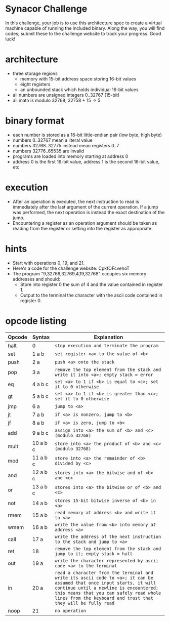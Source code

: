 Synacor Challenge
====

In this challenge, your job is to use this architecture spec to create a
virtual machine capable of running the included binary.  Along the way,
you will find codes; submit these to the challenge website to track
your progress.  Good luck!


architecture
====
- three storage regions
  - memory with 15-bit address space storing 16-bit values
  - eight registers
  - an unbounded stack which holds individual 16-bit values
- all numbers are unsigned integers 0..32767 (15-bit)
- all math is modulo 32768; 32758 + 15 => 5

binary format
====
- each number is stored as a 16-bit little-endian pair (low byte, high byte)
- numbers 0..32767 mean a literal value
- numbers 32768..32775 instead mean registers 0..7
- numbers 32776..65535 are invalid
- programs are loaded into memory starting at address 0
- address 0 is the first 16-bit value, address 1 is the second 16-bit value, etc

execution
====
- After an operation is executed, the next instruction to read is immediately after the last argument of the current operation.  If a jump was performed, the next operation is instead the exact destination of the jump.
- Encountering a register as an operation argument should be taken as reading from the register or setting into the register as appropriate.

hints
====
- Start with operations 0, 19, and 21.
- Here's a code for the challenge website: CpkfOFcvehoT
- The program "9,32768,32769,4,19,32768" occupies six memory addresses and should:
  - Store into register 0 the sum of 4 and the value contained in register 1.
  - Output to the terminal the character with the ascii code contained in register 0.

opcode listing
====

Opcode | Syntax | Explanation
---- | ---- | ----
halt | 0 | `stop execution and terminate the program`
set | 1 a b | `set register <a> to the value of <b>`
push | 2 a | `push <a> onto the stack`
pop | 3 a | `remove the top element from the stack and write it into <a>; empty stack = error`
eq | 4 a b c | `set <a> to 1 if <b> is equal to <c>; set it to 0 otherwise`
gt | 5 a b c | `set <a> to 1 if <b> is greater than <c>; set it to 0 otherwise`
jmp | 6 a | `jump to <a>`
jt | 7 a b | `if <a> is nonzero, jump to <b>`
jf | 8 a b | `if <a> is zero, jump to <b>`
add | 9 a b c | `assign into <a> the sum of <b> and <c> (modulo 32768)`
mult | 10 a b c | `store into <a> the product of <b> and <c> (modulo 32768)`
mod | 11 a b c | `store into <a> the remainder of <b> divided by <c>`
and | 12 a b c | `stores into <a> the bitwise and of <b> and <c>`
or | 13 a b c | `stores into <a> the bitwise or of <b> and <c>`
not | 14 a b | `stores 15-bit bitwise inverse of <b> in <a>`
rmem | 15 a b | `read memory at address <b> and write it to <a>`
wmem | 16 a b | `write the value from <b> into memory at address <a>`
call | 17 a | `write the address of the next instruction to the stack and jump to <a>`
ret | 18 | `remove the top element from the stack and jump to it; empty stack = halt`
out | 19 a | `write the character represented by ascii code <a> to the terminal`
in | 20 a | `read a character from the terminal and write its ascii code to <a>; it can be assumed that once input starts, it will continue until a newline is encountered; this means that you can safely read whole lines from the keyboard and trust that they will be fully read`
noop | 21 | `no operation`
